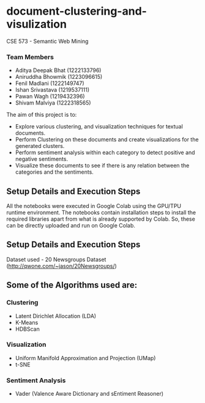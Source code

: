 # document-clustering-and-visulization
CSE 573 - Semantic Web Mining

### Team Members
- Aditya Deepak Bhat (1222133796)
- Aniruddha Bhowmik (1223096615) 
- Fenil Madlani (1222149747)
- Ishan Srivastava (1219537111)
- Pawan Wagh (1219432396)
- Shivam Malviya (1222318565)


The aim of this project is to:
- Explore various clustering, and visualization techniques for textual documents.
- Perform Clustering on these documents and create visualizations for the generated clusters.
- Perform sentiment analysis within each category to detect positive and negative sentiments.
- Visualize these documents to see if there is any relation between the categories and the sentiments.

## Setup Details and Execution Steps
All the notebooks were executed in Google Colab using the GPU/TPU runtime environment. 
The notebooks contain installation steps to install the required libraries apart from what is already supported by Colab. 
So, these can be directly uploaded and run on Google Colab.

## Setup Details and Execution Steps
Dataset used - 20 Newsgroups Dataset (http://qwone.com/~jason/20Newsgroups/)

## Some of the Algorithms used are:
### Clustering
- Latent Dirichlet Allocation (LDA) 
- K-Means 
- HDBScan

### Visualization
- Uniform Manifold Approximation and Projection (UMap)
- t-SNE

### Sentiment Analysis
- Vader (Valence Aware Dictionary and sEntiment Reasoner)
